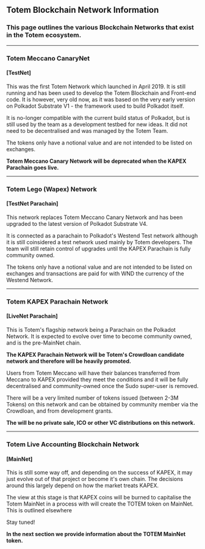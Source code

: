 

## Totem Blockchain Network Information

### This page outlines the various Blockchain Networks that exist in the Totem ecosystem.

---

### Totem Meccano CanaryNet
#### [TestNet] 

This was the first Totem Network which launched in April 2019. It is still running and has been used to develop the Totem Blockchain and Front-end code. It is however, very old now, as it was based on the very early version on Polkadot Substrate V1 - the framework used to build Polkadot itself.

It is no-longer compatible with the current build status of Polkadot, but is still used by the team as a development testbed for new ideas. It did not need to be decentralised and was managed by the Totem Team. 

The tokens only have a notional value and are not intended to be listed on exchanges.

**Totem Meccano Canary Network will be deprecated when the KAPEX Parachain goes live.**

---

### Totem Lego (Wapex) Network
#### [TestNet Parachain] 

This network replaces Totem Meccano Canary Network and has been upgraded to the latest version of Polkadot Substrate V4.

It is connected as a parachain to Polkadot's Westend Test network although it is still coinsidered a test network used mainly by Totem developers. The team will still retain control of upgrades until the KAPEX Parachain is fully community owned.

The tokens only have a notional value and are not intended to be listed on exchanges and transactions are paid for with WND the currency of the Westend Network.

---

### Totem KAPEX Parachain Network
#### [LiveNet Parachain] 

This is Totem's flagship network being a Parachain on the Polkadot Network. It is expected to evolve over time to become community owned, and is the pre-MainNet chain. 

**The KAPEX Parachain Network will be Totem's Crowdloan candidate network and therefore will be heavily promoted.**

Users from Totem Meccano will have their balances transferred from Meccano to KAPEX provided they meet the conditions and it will be fully decentralised and community-owned once the Sudo super-user is removed.

There will be a very limited number of tokens issued (between 2-3M Tokens) on this network and can be obtained by community member via the Crowdloan, and from development grants.

**The will be no private sale, ICO or other VC distributions on this network.**

---

### Totem Live Accounting Blockchain Network
#### [MainNet] 

This is still some way off, and depending on the success of KAPEX, it may just evolve out of that project or become it's own chain. The decisions around this largely depend on how the market treats KAPEX. 

The view at this stage is that KAPEX coins will be burned to capitalise the Totem MainNet in a process with will create the TOTEM token on MainNet. This is outlined elsewhere

Stay tuned!

**In the next section we provide information about the TOTEM MainNet token.**